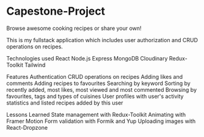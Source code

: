 # Capestone-Project

Browse awesome cooking recipes or share your own!

This is my fullstack application which includes user authorization and CRUD operations on recipes.

Technologies used
React
Node.js
Express
MongoDB
Cloudinary
Redux-Toolkit
Tailwind

Features
Authentication
CRUD operations on recipes
Adding likes and comments
Adding recipes to favourites
Searching by keyword
Sorting by recently added, most likes, most viewed and most commented
Browsing by favourites, tags and types of cuisines
User profiles with user's activity statistics and listed recipes added by this user


Lessons Learned
State management with Redux-Toolkit
Animating with Framer Motion
Form validation with Formik and Yup
Uploading images with React-Dropzone
